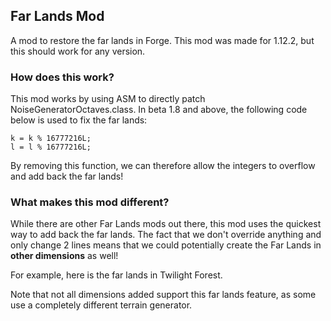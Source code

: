 ## Far Lands Mod
A mod to restore the far lands in Forge.
This mod was made for 1.12.2, but this should work for any version.

### How does this work?
This mod works by using ASM to directly patch NoiseGeneratorOctaves.class.
In beta 1.8 and above, the following code below is used to fix the far lands:
```
k = k % 16777216L;
l = l % 16777216L;
```
By removing this function, we can therefore allow the integers to overflow and add back the far lands!

### What makes this mod different?
While there are other Far Lands mods out there, this mod uses the quickest way to add back the far lands. The fact that we don't override anything and only change 2 lines means that we could potentially create the Far Lands in **other dimensions** as well!

For example, here is the far lands in Twilight Forest.

Note that not all dimensions added support this far lands feature, as some use a completely different terrain generator.